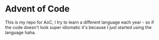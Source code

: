 # Advent of Code

This is my repo for AoC, I try to learn a different language each year - so if the code doesn't look super idiomatic it's because I just started using the language haha.